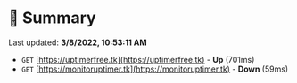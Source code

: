 # 📖 Summary
Last updated: **3/8/2022, 10:53:11 AM**

- `GET` [https://uptimerfree.tk](https://uptimerfree.tk) - **Up** (701ms)
- `GET` [https://monitoruptimer.tk](https://monitoruptimer.tk) - **Down** (59ms)
